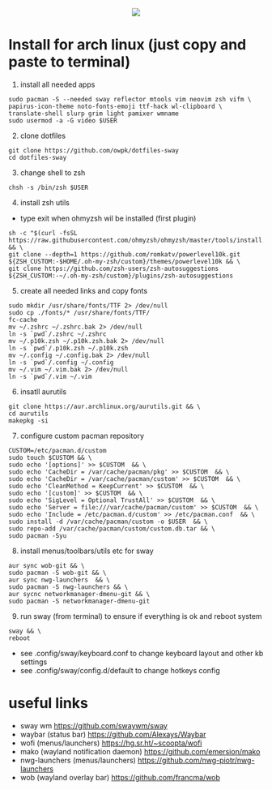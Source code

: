 <p align="center">
   <img src="https://github.com/owpk/dotfiles-sway/blob/master/sc.jpg"/>
</p>

# Install for arch linux (just copy and paste to terminal)

1. install all needed apps
```
sudo pacman -S --needed sway reflector mtools vim neovim zsh vifm \
papirus-icon-theme noto-fonts-emoji ttf-hack wl-clipboard \
translate-shell slurp grim light pamixer wmname
sudo usermod -a -G video $USER
```
2. clone dotfiles
```
git clone https://github.com/owpk/dotfiles-sway
cd dotfiles-sway
```
3. change shell to zsh
```
chsh -s /bin/zsh $USER
```
4. install zsh utils
- type exit when ohmyzsh wil be installed (first plugin)
```
sh -c "$(curl -fsSL https://raw.githubusercontent.com/ohmyzsh/ohmyzsh/master/tools/install.sh)" && \
git clone --depth=1 https://github.com/romkatv/powerlevel10k.git ${ZSH_CUSTOM:-$HOME/.oh-my-zsh/custom}/themes/powerlevel10k && \
git clone https://github.com/zsh-users/zsh-autosuggestions ${ZSH_CUSTOM:-~/.oh-my-zsh/custom}/plugins/zsh-autosuggestions
```
5. create all needed links and copy fonts
```
sudo mkdir /usr/share/fonts/TTF 2> /dev/null
sudo cp ./fonts/* /usr/share/fonts/TTF/
fc-cache
mv ~/.zshrc ~/.zshrc.bak 2> /dev/null
ln -s `pwd`/.zshrc ~/.zshrc
mv ~/.p10k.zsh ~/.p10k.zsh.bak 2> /dev/null
ln -s `pwd`/.p10k.zsh ~/.p10k.zsh
mv ~/.config ~/.config.bak 2> /dev/null
ln -s `pwd`/.config ~/.config
mv ~/.vim ~/.vim.bak 2> /dev/null
ln -s `pwd`/.vim ~/.vim
```
6. insatll aurutils
```
git clone https://aur.archlinux.org/aurutils.git && \
cd aurutils
makepkg -si
```

7. configure custom pacman repository
```
CUSTOM=/etc/pacman.d/custom
sudo touch $CUSTOM && \
sudo echo '[options]' >> $CUSTOM  && \
sudo echo 'CacheDir = /var/cache/pacman/pkg' >> $CUSTOM  && \
sudo echo 'CacheDir = /var/cache/pacman/custom' >> $CUSTOM  && \
sudo echo 'CleanMethod = KeepCurrent' >> $CUSTOM  && \
sudo echo '[custom]' >> $CUSTOM  && \
sudo echo 'SigLevel = Optional TrustAll' >> $CUSTOM  && \
sudo echo 'Server = file:///var/cache/pacman/custom' >> $CUSTOM  && \
sudo echo 'Include = /etc/pacman.d/custom' >> /etc/pacman.conf  && \
sudo install -d /var/cache/pacman/custom -o $USER  && \
sudo repo-add /var/cache/pacman/custom/custom.db.tar && \
sudo pacman -Syu
```
8. install menus/toolbars/utils etc for sway
```
aur sync wob-git && \
sudo pacman -S wob-git && \
aur sync nwg-launchers  && \
sudo pacman -S nwg-launchers && \
aur sycnc networkmanager-dmenu-git && \
sudo pacman -S networkmanager-dmenu-git
```
9. run sway (from terminal) to ensure if everything is ok and reboot system
```
sway && \
reboot
```
- see .config/sway/keyboard.conf to change keyboard layout and other kb settings
- see .config/sway/config.d/default to change hotkeys config

# useful links
- sway wm
https://github.com/swaywm/sway
- waybar (status bar)
https://github.com/Alexays/Waybar
- wofi (menus/launchers)
https://hg.sr.ht/~scoopta/wofi
- mako (wayland notification daemon)
https://github.com/emersion/mako
- nwg-launchers (menus/launchers)
https://github.com/nwg-piotr/nwg-launchers
- wob (wayland overlay bar)
https://github.com/francma/wob

